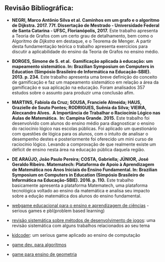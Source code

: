 ## Revisão Bibliográfica:

- **NEGRI, Marco Antônio Silva et al. Caminhos em um grafo e o algoritmo de Dijkstra. 2017. 77f. Dissertação de Mestrado - Universidade Federal de Santa Catarina - UFSC, Florianópolis, 2017.**
    Este trabalho apresenta a Teoria de Grafos com um certo grau de detalhamento, bem como o Algoritmo de *Dijkstra* em destaque, e o Teorema de Menger. A partir desta fundamentação teórica o trabalho apresenta exercícios para discutir a aplicabilidade do ensino da Teoria de Grafos no ensino médio.

- **BORGES, Simone de S. et al. ​ Gamificação aplicada à educação: um mapeamento sistemático. In: Brazilian Symposium on Computers in Education (Simpósio Brasileiro de Informática na Educação-SBIE). 2013. p. 234.**
    Este trabalho apresenta uma breve definição do conceito de gamificação e faz um mapeamento sistemático em relação a área da gamificação e sua aplicação na educação. Foram analisados 357 estudos sobre o assunto para produzir uma conclusão afim.

- **MARTINS, Fabíola da Cruz; SOUSA, Franciele Almeida; HAUS, Grazielle de Souto Pontes; RODRIGUES, Suênia da Silva; VIEIRA, Alecxandro Alves. ​ A Importância de Trabalhar o Raciocínio Lógico nas Aulas de Matemática. ​ In: Campina Grande. 2015.**
    Este trabalho foi desenvolvido com alunos do ensino médio para diagnosticar o ensino do raciocínio lógico nas escolas públicas. Foi aplicado um questionário com questões de lógica para os alunos, com o intuito de analisar o desempenho destes e posteriormente foi oferecido um mini curso de raciocínio lógico. Levando a comprovação de que realmente existe um déficit de ensino nesta área na educação pública daquela região.

- **DE ARAÚJO, João Paulo Pereira; COSTA, Gabriella; JÚNIOR, José Geraldo Ribeiro. Matematech: Plataforma de Apoio à Aprendizagem de Matemática nos Anos Iniciais do Ensino Fundamental. In: Brazilian Symposium on Computers in Education (Simpósio Brasileiro de Informática na Educação-SBIE). 2016. p. 110.**
    Este trabalho basicamente apresenta a plataforma Matematech, uma plataforma tecnológica voltado ao ensino da matemática e analisa seu impacto sobre a edução matemática dos alunos do ensino fundamental.


- [webgame educacional para o ensino e aprendizagem de ciências](https://www.seer.ufrgs.br/renote/article/viewFile/67349/38443) - serious games e pbl(problem based learning)

- [revisão sistemática sobre métodos de desenvolvimento de jogos](http://www.br-ie.org/pub/index.php/sbie/article/viewFile/5116/3521): uma revisão sistemática  com alguns trabalhos relacionados ao seu tema

- [kidcoder](http://www.br-ie.org/pub/index.php/sbie/article/download/5340/3703): um serious game aplicado ao ensino de computação 

- [game dev. para algoritmos](https://www.researchgate.net/profile/Herleson_Pontes2/publication/259485824_Game_Development_in_Learning_Process_of_Algorithms_and_Computer_Programming/links/00b4952c2db4656d47000000/Game-Development-in-Learning-Process-of-Algorithms-and-Computer-Programming.pdf)

- [game para ensino de geometria](http://www.sbgames.org/sbgames2016/downloads/anais/157208.pdf)

